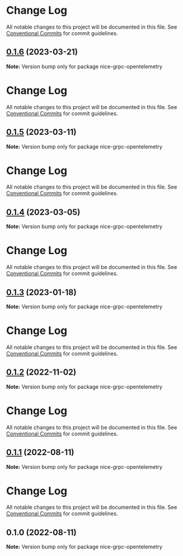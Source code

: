 # Change Log

All notable changes to this project will be documented in this file. See
[Conventional Commits](https://conventionalcommits.org) for commit guidelines.

## [0.1.6](https://github.com/deeplay-io/nice-grpc/compare/nice-grpc-opentelemetry@0.1.5...nice-grpc-opentelemetry@0.1.6) (2023-03-21)

**Note:** Version bump only for package nice-grpc-opentelemetry

# Change Log

All notable changes to this project will be documented in this file. See
[Conventional Commits](https://conventionalcommits.org) for commit guidelines.

## [0.1.5](https://github.com/deeplay-io/nice-grpc/compare/nice-grpc-opentelemetry@0.1.4...nice-grpc-opentelemetry@0.1.5) (2023-03-11)

**Note:** Version bump only for package nice-grpc-opentelemetry

# Change Log

All notable changes to this project will be documented in this file. See
[Conventional Commits](https://conventionalcommits.org) for commit guidelines.

## [0.1.4](https://github.com/deeplay-io/nice-grpc/compare/nice-grpc-opentelemetry@0.1.3...nice-grpc-opentelemetry@0.1.4) (2023-03-05)

**Note:** Version bump only for package nice-grpc-opentelemetry

# Change Log

All notable changes to this project will be documented in this file. See
[Conventional Commits](https://conventionalcommits.org) for commit guidelines.

## [0.1.3](https://github.com/deeplay-io/nice-grpc/compare/nice-grpc-opentelemetry@0.1.2...nice-grpc-opentelemetry@0.1.3) (2023-01-18)

**Note:** Version bump only for package nice-grpc-opentelemetry

# Change Log

All notable changes to this project will be documented in this file. See
[Conventional Commits](https://conventionalcommits.org) for commit guidelines.

## [0.1.2](https://github.com/deeplay-io/nice-grpc/compare/nice-grpc-opentelemetry@0.1.1...nice-grpc-opentelemetry@0.1.2) (2022-11-02)

**Note:** Version bump only for package nice-grpc-opentelemetry

# Change Log

All notable changes to this project will be documented in this file. See
[Conventional Commits](https://conventionalcommits.org) for commit guidelines.

## [0.1.1](https://github.com/deeplay-io/nice-grpc/compare/nice-grpc-opentelemetry@0.1.0...nice-grpc-opentelemetry@0.1.1) (2022-08-11)

**Note:** Version bump only for package nice-grpc-opentelemetry

# Change Log

All notable changes to this project will be documented in this file. See
[Conventional Commits](https://conventionalcommits.org) for commit guidelines.

## 0.1.0 (2022-08-11)

**Note:** Version bump only for package nice-grpc-opentelemetry
